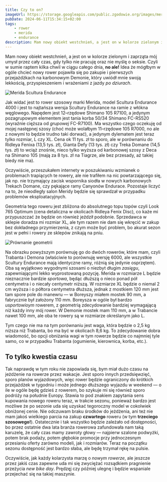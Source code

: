 ```yaml
---
title: Czy to on?
imageUrl: https://storage.googleapis.com/public.zgodowie.org/images/merida-scultura-endurance-4000-green.jpeg
pubDate: 2024-06-11T15:34:15+02:00
tags:
    - rower
    - merida
    - endurance
description: Mam nowy obiekt westchnień, a jest on w kolorze zielonym i zaprząta mój umysł przez cały czas, gdy tylko nie pracuję oraz nie myślę o seksie. Czyli w sumie raptem kilka chwil w ciągu całego dnia, **no ale!** Idea że mógłbym w ogóle chcieć nowy rower pojawiła się po zakupie i pierwszych przejażdżkach na karbonowym Demonie, który uwiódł mnie swoją lekkością, przyspieszeniem i wrażeniami z jazdy _po dziurach_.
---
```


Mam nowy obiekt westchnień, a jest on w kolorze zielonym i zaprząta mój umysł przez cały czas, gdy tylko nie pracuję oraz nie myślę o seksie. Czyli w sumie raptem kilka chwil w ciągu całego dnia, **no ale!** Idea że mógłbym w ogóle chcieć nowy rower pojawiła się po zakupie i pierwszych przejażdżkach na karbonowym Demonie, który uwiódł mnie swoją lekkością, przyspieszeniem i wrażeniami z jazdy _po dziurach_.

![Merida Scultura Endurance](https://storage.googleapis.com/public.zgodowie.org/images/merida-scultura-endurance-4000-green.jpeg)

Jak widać jest to rower szosowy marki Merida, model Scultura Endurance 4000 i jest to najtańsza wersja Scultury Endurance na ramie z włókna węglowego. Napędem jest 12&ndash;rzędowe Shimano 105 R7100, a jedynym pozagrupowym elementem jest tania korba 50/34 Shimano FC-RS520 (wyraźnie cięższa od _grupowej_ FC-R7100). Ma wszystko czego oczekuję od mojej następnej szosy (choć może wolałbym 11&ndash;rzędowe 105 R7000, no ale z nowymi to będzie trudno taki dorwać), a jedynym dylematem jest teraz tylko rozmiar, L czy XL. Cena ok 11 tys. zł to sporo, ale w porównaniu do Ridleya Fenixa (13,5 tys. zł), Gianta Defy (13 tys. zł) czy Treka Domane (14,5 tys. zł) to wciąż znośnie, nieco tylko wyższa od karbonowej szosy z Deca na Shimano 105 (mają za 8 tys. zł na Tiagrze, ale bez przesady, aż takiej biedy nie ma).

Oczywiście, przeszukałem internety w poszukiwaniu wzmianek o problemach trapiących te rowery, ale nie trafiłem na nic powtarzającego się, jak np. nie trzymający zacisk wspornika siodła w nowych karbonowych Trekach Domane, czy pękające ramy Canyonów Endurace. Pozostaje liczyć na to, że nieodległy salon Meridy będzie się sprawdzał w przypadku problemów eksploatacyjnych.

Geometria tego roweru jest zbliżona do absolutnego topu topów czyli Look 765 Optimum (cena detaliczna w okolicach Ridleya Fenix Disc), co każe mi przypuszczać że będzie on również jeździł podobnie. Sprzedawca w sklepie doradza mi rozmiar XL, ale tym razem nie dam się wkręcić w zakup bez dokładnego przymierzenia, z czym może być problem, bo akurat sezon jest w pełni i rowery ze sklepów znikają na pniu.

![Prównanie geometrii](https://storage.googleapis.com/public.zgodowie.org/images/scultura-porownanie.png)

Na obrazku powyższym porównuję go do dwóch rowerów, które mam, czyli Trabanta i Demona (właściwie to porównuję wersję 6000, ale wszystkie Scultury Endurance mają identyczne ramy, różnią się jedynie osprzętem). Oba są wyjątkowo wygodnymi szosami o niezbyt długim _zasięgu_, zapewniającymi lekko wyprostowaną pozycję. Merida w rozmiarze L będzie nieznacznie bardzie _sportowa_, będąc dłuższą o nieco ponad pół centymetra i o niecały centymetr niższą. W rozmiarze XL będzie o niemal 2 cm wyższa i o półtora centymetra dłuższa, jednak z mostkiem 120 mm jest tam spore pole do manewru &mdash; w Boreyszy miałem mostek 90 mm, a fabrycznie był założony 110 mm. Boreysza w ogóle był bardzo _usportowioym_ rowerem, z geometrią zdecydowanie bardziej wymagającą niż każdy inny mój rower. W Demonie mostek mam 110 mm, a w Trabancie nawet 100 mm, ale oba te rowery są w rozmiarze określanym jako L.

Tym czego nie ma na tym porównaniu jest waga, która będzie o 2,5 kg niższa niż Trabanta, bo ma być w okolicach 8,6 kg. To zdecydowanie dobra wiadomość, bo opcji obniżania wagi w tym rowerze będzie co najmniej tyle samo, co w przypadku Trabanta (ogumienie, kierownica, korba, etc.).

## To tylko kwestia czasu

Tak naprawdę w tym roku nie zapowiada się, bym miał dużo czasu na jeżdżenie na rowerze przez wakacje. Jest sporo innych przedsięwzięć, sporo planów wyjazdowych, więc rower będzie ograniczony do krótkich przejażdżek w tygodniu i może jednego dłuższego wyjazdu w weekend &mdash; o ile w ogóle będę gdzieś z rowerem, bo szykuje mi się również sporo podróży na południe Europy. Stawia to pod znakiem zapytania sens kupowania nowego roweru teraz, w trakcie sezonu, ponieważ bardzo jest możliwe że po sezonie uda się uzyskać tegoroczny model w cokolwiek obniżonej cenie. Nie odczuwam braku środków do jeżdżenia, ani też nie mam jakoś wielkiego parcia na zakup **czwartego** roweru (w tym **trzeciego szosowego!**). Ostatecznie i tak wszystko będzie zależało od dostępności, bo przez ostatnie dwa lata branża rowerowa zafundowała nam taką karuzelę, że cały czas mamy zawroty głowy &mdash; najpierw szalone podwyżki, potem brak podaży, potem głębokie promocje przy jednoczesnym przesianiu oferty zarówno modeli, jak i rozmiarów. Teraz na początku sezonu dostępność jest bardzo słaba, ale będę trzymał rękę na pulsie.

Oczywiście, jak każdy kolarzysta marzę o _nowym rowerze_, ale jeszcze przez jakiś czas zapewne uda mi się zwyciężać rozsądkiem pragnienie przeżycia _new bike day_. Prędzęj czy później ulegnę i będzie wspaniale przejechać się na takiej maszynie.

